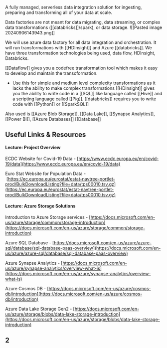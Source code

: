 A fully managed, serverless data integration solution for ingesting, preparing and transforming all of your data at scale.

Data factories are not meant for data migrating, data streaming, or complex data transformations ([[databricks]]/spark), or data storage.
![[Pasted image 20240906143943.png]]

We will use azure data factory for all data integration and orchestration. It will run  transformations with [[HDInsight]] and Azure [[databricks]]. We have three transformation technologies being used, data flow, HDInsight, Databricks.

[[Dataflow]] gives you a codefree transformation tool which makes it easy to develop and maintain the transoformation.
- Use this for simple and medium level complexity transformations as it lacks the ability to make complex transformations
[[HDInsight]] gives you the ability to write code in a [[SQL]] like language called [[Hive]] and a scripting language called [[Pig]].
[[databricks]] requires you to write code with [[Python]] or [[SparkSQL]]

Also used is [[Azure Blob Storage]], [[Data Lake]], [[Synapse Analytics]], [[Power BI]], [[Azure Databases]] [[Database]]

## Useful Links & Resources
#### Lecture: Project Overview
ECDC Website for Covid-19 Data - [https://www.ecdc.europa.eu/en/covid-19/data](https://www.ecdc.europa.eu/en/covid-19/data)

Euro Stat Website for Population Data - [https://ec.europa.eu/eurostat/estat-navtree-portlet-prod/BulkDownloadListing?file=data/tps00010.tsv.gz](https://ec.europa.eu/eurostat/estat-navtree-portlet-prod/BulkDownloadListing?file=data/tps00010.tsv.gz)
#### Lecture: Azure Storage Solutions
Introduction to Azure Storage services - [https://docs.microsoft.com/en-us/azure/storage/common/storage-introduction](https://docs.microsoft.com/en-us/azure/storage/common/storage-introduction)

Azure SQL Database - [https://docs.microsoft.com/en-us/azure/azure-sql/database/sql-database-paas-overview](https://docs.microsoft.com/en-us/azure/azure-sql/database/sql-database-paas-overview)

Azure Synapse Analytics - [https://docs.microsoft.com/en-us/azure/synapse-analytics/overview-what-is](https://docs.microsoft.com/en-us/azure/synapse-analytics/overview-what-is)

Azure Cosmos DB - [https://docs.microsoft.com/en-us/azure/cosmos-db/introduction](https://docs.microsoft.com/en-us/azure/cosmos-db/introduction)

Azure Data Lake Storage Gen2 - [https://docs.microsoft.com/en-us/azure/storage/blobs/data-lake-storage-introduction](https://docs.microsoft.com/en-us/azure/storage/blobs/data-lake-storage-introduction)
## 2
